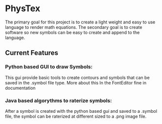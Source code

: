 # PhysTex
The primary goal for this project is to create a light weight and easy to use language to render math equations. The secondary goal is to create software so new symbols can be easy to create and append to the language.

## Current Features
### **Python based GUI to draw Symbols:**
This gui provide basic tools to create contours and symbols that can be saved in the .symbol file type. More about this In the FontEditor fine in documentation

### **Java based algorythms to raterize symbols:**
After a symbol is created with the python based gui and saved to a .symbol file, the symbol can be raterized at different sized to a .png image file.

